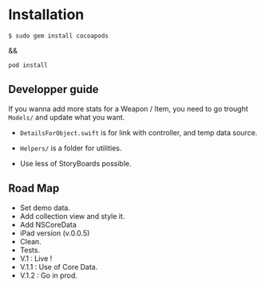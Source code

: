 # Installation

`$ sudo gem install cocoapods`

&&

`pod install`

## Developper guide

If you wanna add more stats for a Weapon / Item, you need to go trought `Models/` and update what you want.

- `DetailsForObject.swift` is for link with controller, and temp data source.

- `Helpers/` is a folder for utilities.

- Use less of StoryBoards possible.


## Road Map

- Set demo data.
- Add collection view and style it.
- Add NSCoreData
- iPad version (v.0.0.5)
- Clean.
- Tests.
- V.1 : Live !
- V.1.1 : Use of Core Data.
- V.1.2 : Go in prod.
